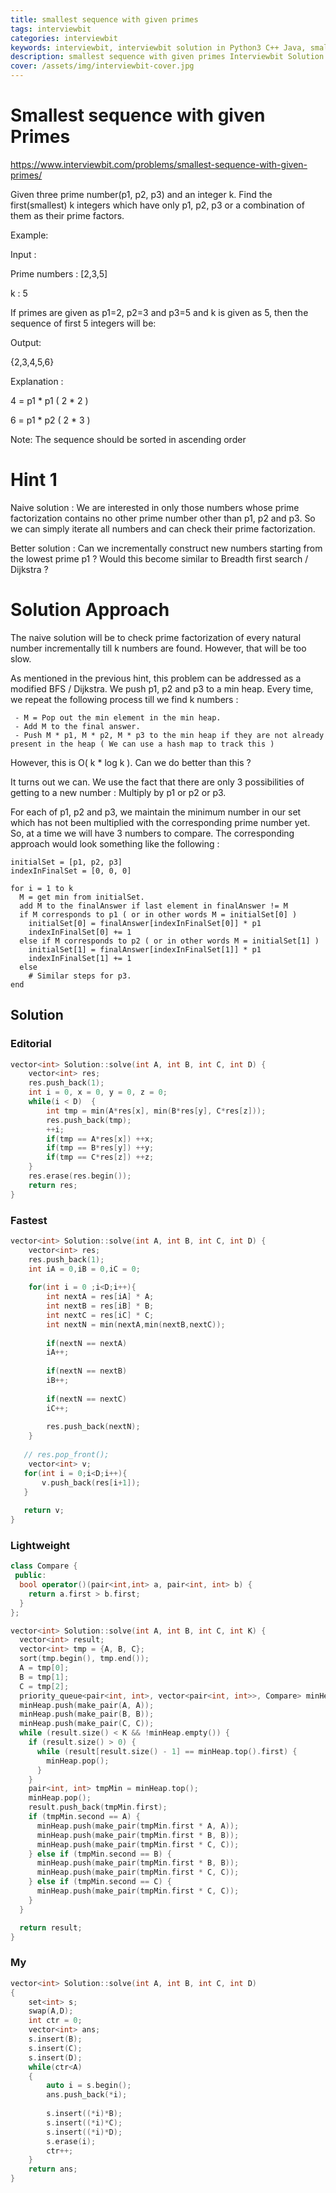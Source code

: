 ```yaml
---
title: smallest sequence with given primes
tags: interviewbit
categories: interviewbit
keywords: interviewbit, interviewbit solution in Python3 C++ Java, smallest sequence with given primes solution
description: smallest sequence with given primes Interviewbit Solution Explained
cover: /assets/img/interviewbit-cover.jpg
---
```


# Smallest sequence with given Primes

https://www.interviewbit.com/problems/smallest-sequence-with-given-primes/

Given three prime number(p1, p2, p3) and an integer k. Find the first(smallest) k integers which have only p1, p2, p3 or a combination of them as their prime factors.

Example:

Input : 

Prime numbers : [2,3,5] 

k : 5

If primes are given as p1=2, p2=3 and p3=5 and k is given as 5, then the sequence of first 5 integers will be: 

Output: 

{2,3,4,5,6}

Explanation :

4 = p1 * p1 ( 2 * 2 )

6 = p1 * p2 ( 2 * 3 )

Note: The sequence should be sorted in ascending order

# Hint 1

Naive solution : We are interested in only those numbers whose prime factorization contains no other prime number other than p1, p2 and p3. So we can simply iterate all numbers and can check their prime factorization.

Better solution : Can we incrementally construct new numbers starting from the lowest prime p1 ? Would this become similar to Breadth first search / Dijkstra ?

# Solution Approach

The naive solution will be to check prime factorization of every natural number incrementally till k numbers are found. However, that will be too slow.

As mentioned in the previous hint, this problem can be addressed as a modified BFS / Dijkstra. We push p1, p2 and p3 to a min heap. 
Every time, we repeat the following process till we find k numbers :
```
 - M = Pop out the min element in the min heap. 
 - Add M to the final answer. 
 - Push M * p1, M * p2, M * p3 to the min heap if they are not already present in the heap ( We can use a hash map to track this ) 
```
However, this is O( k * log k ). 
Can we do better than this ?

It turns out we can. 
We use the fact that there are only 3 possibilities of getting to a new number : Multiply by p1 or p2 or p3.

For each of p1, p2 and p3, we maintain the minimum number in our set which has not been multiplied with the corresponding prime number yet. 
So, at a time we will have 3 numbers to compare. 
The corresponding approach would look something like the following :

```
initialSet = [p1, p2, p3] 
indexInFinalSet = [0, 0, 0]

for i = 1 to k 
  M = get min from initialSet. 
  add M to the finalAnswer if last element in finalAnswer != M
  if M corresponds to p1 ( or in other words M = initialSet[0] )
    initialSet[0] = finalAnswer[indexInFinalSet[0]] * p1
    indexInFinalSet[0] += 1
  else if M corresponds to p2 ( or in other words M = initialSet[1] )
    initialSet[1] = finalAnswer[indexInFinalSet[1]] * p1
    indexInFinalSet[1] += 1
  else 
    # Similar steps for p3. 
end
```

## Solution

### Editorial

```cpp
vector<int> Solution::solve(int A, int B, int C, int D) {
    vector<int> res;
    res.push_back(1);
    int i = 0, x = 0, y = 0, z = 0;
    while(i < D)  {
        int tmp = min(A*res[x], min(B*res[y], C*res[z]));
        res.push_back(tmp);
        ++i;
        if(tmp == A*res[x]) ++x;
        if(tmp == B*res[y]) ++y;
        if(tmp == C*res[z]) ++z;
    }
    res.erase(res.begin());
    return res;
}

```

### Fastest

```cpp
vector<int> Solution::solve(int A, int B, int C, int D) {
    vector<int> res;
    res.push_back(1);
    int iA = 0,iB = 0,iC = 0;
    
    for(int i = 0 ;i<D;i++){
        int nextA = res[iA] * A;
        int nextB = res[iB] * B;
        int nextC = res[iC] * C;
        int nextN = min(nextA,min(nextB,nextC));
        
        if(nextN == nextA)
        iA++;
        
        if(nextN == nextB)
        iB++;
        
        if(nextN == nextC)
        iC++;
        
        res.push_back(nextN);
    }
    
   // res.pop_front();
    vector<int> v;
   for(int i = 0;i<D;i++){
       v.push_back(res[i+1]);
   }
   
   return v;
}

```

### Lightweight

```cpp
class Compare {
 public:
  bool operator()(pair<int,int> a, pair<int, int> b) {
    return a.first > b.first;
  }
};

vector<int> Solution::solve(int A, int B, int C, int K) {
  vector<int> result;
  vector<int> tmp = {A, B, C};
  sort(tmp.begin(), tmp.end());
  A = tmp[0];
  B = tmp[1];
  C = tmp[2];
  priority_queue<pair<int, int>, vector<pair<int, int>>, Compare> minHeap;
  minHeap.push(make_pair(A, A));
  minHeap.push(make_pair(B, B));
  minHeap.push(make_pair(C, C));
  while (result.size() < K && !minHeap.empty()) {
    if (result.size() > 0) {
      while (result[result.size() - 1] == minHeap.top().first) {
        minHeap.pop();
      }
    }
    pair<int, int> tmpMin = minHeap.top();
    minHeap.pop();
    result.push_back(tmpMin.first);
    if (tmpMin.second == A) {
      minHeap.push(make_pair(tmpMin.first * A, A));
      minHeap.push(make_pair(tmpMin.first * B, B));
      minHeap.push(make_pair(tmpMin.first * C, C));
    } else if (tmpMin.second == B) {
      minHeap.push(make_pair(tmpMin.first * B, B));
      minHeap.push(make_pair(tmpMin.first * C, C));
    } else if (tmpMin.second == C) {
      minHeap.push(make_pair(tmpMin.first * C, C));
    }
  }

  return result;
}
```

### My

```cpp
vector<int> Solution::solve(int A, int B, int C, int D)
{
    set<int> s;
    swap(A,D);
    int ctr = 0;
    vector<int> ans;
    s.insert(B);
    s.insert(C);
    s.insert(D);
    while(ctr<A)
    {
        auto i = s.begin();
        ans.push_back(*i);
    
        s.insert((*i)*B);
        s.insert((*i)*C);
        s.insert((*i)*D);
        s.erase(i);
        ctr++;
    }
    return ans;
}
```
